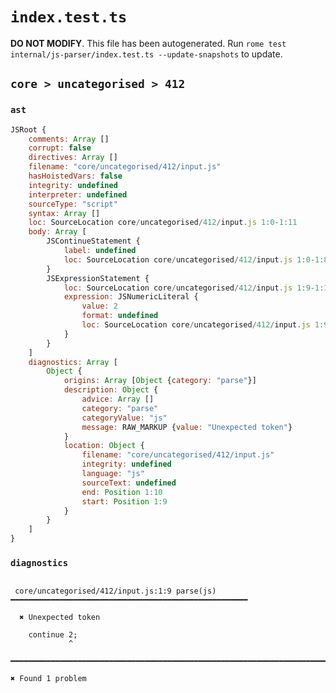 # `index.test.ts`

**DO NOT MODIFY**. This file has been autogenerated. Run `rome test internal/js-parser/index.test.ts --update-snapshots` to update.

## `core > uncategorised > 412`

### `ast`

```javascript
JSRoot {
	comments: Array []
	corrupt: false
	directives: Array []
	filename: "core/uncategorised/412/input.js"
	hasHoistedVars: false
	integrity: undefined
	interpreter: undefined
	sourceType: "script"
	syntax: Array []
	loc: SourceLocation core/uncategorised/412/input.js 1:0-1:11
	body: Array [
		JSContinueStatement {
			label: undefined
			loc: SourceLocation core/uncategorised/412/input.js 1:0-1:8
		}
		JSExpressionStatement {
			loc: SourceLocation core/uncategorised/412/input.js 1:9-1:11
			expression: JSNumericLiteral {
				value: 2
				format: undefined
				loc: SourceLocation core/uncategorised/412/input.js 1:9-1:10
			}
		}
	]
	diagnostics: Array [
		Object {
			origins: Array [Object {category: "parse"}]
			description: Object {
				advice: Array []
				category: "parse"
				categoryValue: "js"
				message: RAW_MARKUP {value: "Unexpected token"}
			}
			location: Object {
				filename: "core/uncategorised/412/input.js"
				integrity: undefined
				language: "js"
				sourceText: undefined
				end: Position 1:10
				start: Position 1:9
			}
		}
	]
}
```

### `diagnostics`

```

 core/uncategorised/412/input.js:1:9 parse(js) ━━━━━━━━━━━━━━━━━━━━━━━━━━━━━━━━━━━━━━━━━━━━━━━━━━━━━

  ✖ Unexpected token

    continue 2;
             ^

━━━━━━━━━━━━━━━━━━━━━━━━━━━━━━━━━━━━━━━━━━━━━━━━━━━━━━━━━━━━━━━━━━━━━━━━━━━━━━━━━━━━━━━━━━━━━━━━━━━━

✖ Found 1 problem

```
